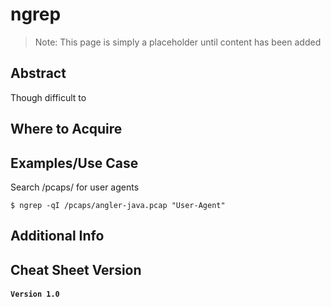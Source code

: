 ngrep
========

>Note: This page is simply a placeholder until content has been added


Abstract
--------

Though difficult to

Where to Acquire
---------


Examples/Use Case
---------

Search /pcaps/ for user agents
```
$ ngrep -qI /pcaps/angler-java.pcap "User-Agent"
```


Additional Info
--------------

Cheat Sheet Version
--------------
#### **`Version 1.0`**
